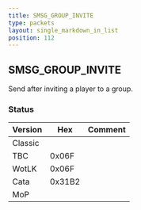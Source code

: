 ```yaml
---
title: SMSG_GROUP_INVITE
type: packets
layout: single_markdown_in_list
position: 112
---
```


## SMSG_GROUP_INVITE

Send after inviting a player to a group.

### Status

Version | Hex | Comment
---------- | ---------- | ---------- 
Classic    |            |  
TBC        | 0x06F      |  
WotLK      | 0x06F      |  
Cata       | 0x31B2     |  
MoP        |            |  